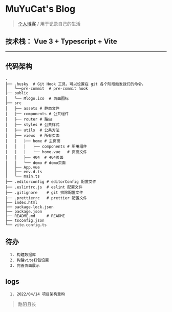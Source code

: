 # MuYuCat's Blog
> [个人博客](https://muyucat.com) / 用于记录自己的生活

## 技术栈： Vue 3 + Typescript + Vite
----
## 代码架构


```
.
├── .husky  # Git Hook 工具，可以设置在 git 各个阶段触发我们的命令。
│   └──pre-commit  # pre-commit hook
├── public
│   └── Mlogo.ico  # 页面图标
├── src 
│   ├── assets # 静态文件
│   ├── components # 公共组件
│   ├── router # 路由
│   ├── styles # 公共样式
│   ├── utils  # 公共方法
│   ├── views  # 所有页面
│   │   ├── home # 主页面
│   │   │   ├── components # 所用组件
│   │   │   └── home.vue   # 页面文件
│   │   ├── 404  # 404页面
│   │   └── demo # demo页面
│   ├── App.vue 
│   ├── env.d.ts
│   └── main.ts
├── .editorconfig # editorConfig 配置文件
├── .eslintrc.js  # eslint 配置文件
├── .gitignore    # git 排除配置文件
├── .prettierrc   # prettier 配置文件
├── index.html
├── package-lock.json
├── package.json
├── README.md     # README
├── tsconfig.json
└── vite.config.ts
```
## 待办
```
  1. 构建数据库
  2. 构建vite打包设置
  3. 完善页面展示
```

## logs
```
  1. 2022/04/14 项目架构重构
```

> 路阻且长

